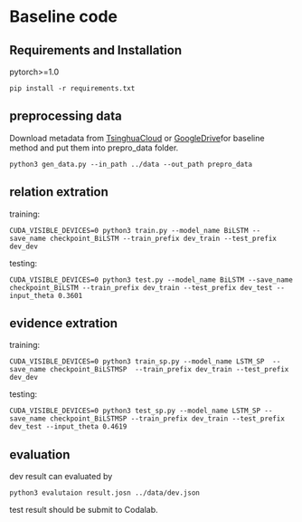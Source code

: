 # Baseline code

## Requirements and Installation

pytorch>=1.0

```
pip install -r requirements.txt
```

## preprocessing data
Download metadata from [TsinghuaCloud](https://cloud.tsinghua.edu.cn/d/99e1c0805eb64736af95/) or [GoogleDrive](https://drive.google.com/drive/folders/1Ri3LIILKKBi3aBJjUVCOBpGX5PpONHRK)for baseline method and put them into prepro_data folder.


```
python3 gen_data.py --in_path ../data --out_path prepro_data
```

## relation extration

training:
```
CUDA_VISIBLE_DEVICES=0 python3 train.py --model_name BiLSTM --save_name checkpoint_BiLSTM --train_prefix dev_train --test_prefix dev_dev
```

testing:
```
CUDA_VISIBLE_DEVICES=0 python3 test.py --model_name BiLSTM --save_name checkpoint_BiLSTM --train_prefix dev_train --test_prefix dev_test --input_theta 0.3601
```

## evidence extration

training:
```
CUDA_VISIBLE_DEVICES=0 python3 train_sp.py --model_name LSTM_SP  --save_name checkpoint_BiLSTMSP  --train_prefix dev_train --test_prefix dev_dev
```

testing:
```
CUDA_VISIBLE_DEVICES=0 python3 test_sp.py --model_name LSTM_SP --save_name checkpoint_BiLSTMSP --train_prefix dev_train --test_prefix dev_test --input_theta 0.4619
```

## evaluation

dev result can evaluated by 
```
python3 evalutaion result.josn ../data/dev.json
```

test result should be submit to Codalab.



